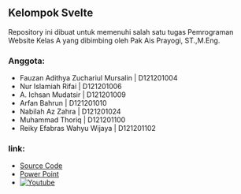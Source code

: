 ## Kelompok Svelte

Repository ini dibuat untuk memenuhi salah satu tugas Pemrograman Website Kelas A yang dibimbing oleh Pak Ais Prayogi, ST.,M.Eng.

### Anggota:

- Fauzan Adithya Zuchariul Mursalin | D121201004
- Nur Islamiah Rifai | D121201006
- A. Ichsan Mudatsir | D121201009
- Arfan Bahrun | D121201010
- Nabilah Az Zahra | D121201024
- Muhammad Thoriq | D121201100
- Reiky Efabras Wahyu Wijaya | D121201102

### link:

- [Source Code](https://github.com/zzuchairul/todolist-svelte)
- [Power Point](https://docs.google.com/presentation/d/1EfMXx1XyrNaPF8Nf9atrJ39bztrZjo3n)
- [![Youtube](https://www.google.com/url?sa=i&url=https%3A%2F%2Fwww.matawebsite.com%2Fblog%2Fsvelte-pengenalan-dan-instalasi&psig=AOvVaw2gmIymRfhTBXwMr4KaBkjR&ust=1669645568850000&source=images&cd=vfe&ved=0CBAQjRxqFwoTCJD-vsnIzvsCFQAAAAAdAAAAABAE)](https://youtu.be/nTQUwghvy5Q)
